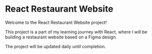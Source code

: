 # React Restaurant Website

Welcome to the React Restaurant Website project! 

This project is a part of my learning journey with React, where I will be building a restaurant website based on a Figma design. 

The project will be updated daily until completion.

